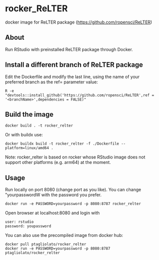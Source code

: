 # rocker_ReLTER
docker image for ReLTER package (https://github.com/ropensci/ReLTER)

## About
Run RStudio with preinstalled ReLTER package through Docker.

## Install a different branch of ReLTER package
Edit the Dockerfile and modify the last line, using the name of your preferred branch as the ref= parameter value:

    R -e "devtools::install_github('https://github.com/ropensci/ReLTER',ref = '<branchName>',dependencies = FALSE)"
  
## Build the image

    docker build . -t rocker_relter

Or with buildx use:

    docker buildx build -t rocker_relter -f ./Dockerfile --platform=linux/amd64 .

Note: rocker_relter is based on rocker whose RStudio image does not support other platforms (e.g. arm64) at the moment.

## Usage
Run locally on port 8080 (change port as you like).
You can change "yourpasswordW with the password you prefer.

    docker run -e PASSWORD=yourpassword -p 8080:8787 rocker_relter

Open browser at localhost:8080 and login with

    user: rstudio
    password: youpassword

You can also use the precompiled image from docker hub:

    docker pull ptagliolato/rocker_relter
    docker run -e PASSWORD=yourpassword -p 8080:8787 ptagliolato/rocker_relter
